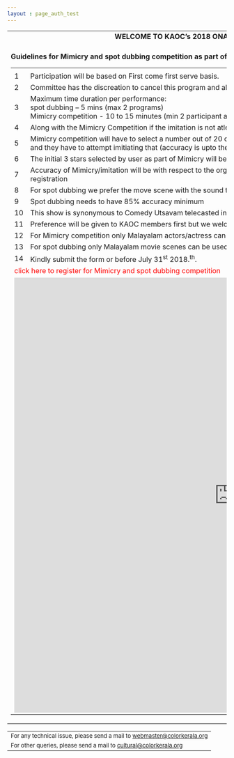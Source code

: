 ```yaml
---
layout : page_auth_test
---
```



<script src="https://ajax.googleapis.com/ajax/libs/jquery/3.2.1/jquery.min.js"></script>
<script>
$(document).ready(function() {
$("#mcsd_pgm").hide();
$("#mcsd_enb").click(function(){$("#mcsd_pgm").toggle("slow");});
}
)	
</script>


<table id="main table" align="center" style="border:0" onLoad="resetAll()">
	<tr style="border:0;background:transparent"><td style="border:0;background:transparent">
	<strong> <center>WELCOME TO KAOC’s 2018 ONAM EVENT REGISTRATION PORTAL. &nbsp; </center></strong><br/>
	</td></tr>
	<tr style="border:0;background:transparent"><td style="border:0;background:transparent">
	<strong> <left>Guidelines for Mimicry and spot dubbing competition as part of Onam 2018 &nbsp; </left></strong><br/>
	<table id="Onam_reg" align="left" style="border:0">
		<tr style="border:0;background:transparent"><td style="border:0;background:transparent">
		<tr style="border:0;background:transparent"><td style="border:0;background:transparent">1</td><td style="border:0;background:transparent">Participation will be based on <bold>First come first serve basis</bold>. </td></tr>
		<tr style="border:0;background:transparent"><td style="border:0;background:transparent">2</td><td style="border:0;background:transparent"> Committee has the discreation to cancel this program and also make changes on guidelines </td></tr>
		<tr style="border:0;background:transparent"><td style="border:0;background:transparent">3</td><td style="border:0;background:transparent"> Maximum time duration per performance: <br/>
		spot dubbing – 5 mins (max 2 programs) <br/>
		Mimicry competition - 10 to 15 minutes (min 2 participant at a time and upto 5 participants at a time). </td></tr>
		<tr style="border:0;background:transparent"><td style="border:0;background:transparent">4</td><td style="border:0;background:transparent"> Along with the Mimicry Competition if the imitation is not atleast 90% accuracy then there is chance of Troll Audio played </td></tr>
		<tr style="border:0;background:transparent"><td style="border:0;background:transparent">5</td><td style="border:0;background:transparent"> Mimicry competition will have to select a number out of 20 displayed on the screen and it can or cannot be a star of their choice and they have to attempt imitiating that (accuracy is upto the contestent) </td></tr>
		<tr style="border:0;background:transparent"><td style="border:0;background:transparent">6</td><td style="border:0;background:transparent"> The initial 3 stars selected by user as part of Mimicry will be hidden on those 20 numbers  </td></tr>
    <tr style="border:0;background:transparent"><td style="border:0;background:transparent">7</td><td style="border:0;background:transparent"> Accuracy of Mimicry/imitation will be with respect to the orginal track of the movie scene that will be provided by user as part of registration</td></tr>
    <tr style="border:0;background:transparent"><td style="border:0;background:transparent">8</td><td style="border:0;background:transparent">For spot dubbing we prefer the move scene with the sound taken off for the actor that you are willing to do the dubbing</td></tr>
    <tr style="border:0;background:transparent"><td style="border:0;background:transparent">9</td><td style="border:0;background:transparent">Spot dubbing needs to have 85% accuracy minimum</td></tr>
    <tr style="border:0;background:transparent"><td style="border:0;background:transparent">10</td><td style="border:0;background:transparent">This show is synonymous to Comedy Utsavam telecasted in Flower's channel</td></tr>
    <tr style="border:0;background:transparent"><td style="border:0;background:transparent">11</td><td style="border:0;background:transparent">Preference will be given to KAOC members first but we welcome registration from who ever interested</td></tr>
<tr style="border:0;background:transparent"><td style="border:0;background:transparent">12</td><td style="border:0;background:transparent">For Mimicry competition only Malayalam actors/actress can be imitated and that too with a valid scene from a movie</td></tr>
<tr style="border:0;background:transparent"><td style="border:0;background:transparent">13</td><td style="border:0;background:transparent">For spot dubbing only Malayalam movie scenes can be used </td></tr>
    <tr style="border:0;background:transparent"><td style="border:0;background:transparent">14</td><td style="border:0;background:transparent"> Kindly submit the form or before July 31<sup>st</sup> 2018.<sup>th</sup>.  </td></tr>
		<tr style="border:0;background:transparent"><td style="border:0;background:transparent" colspan="2"> <div id="mcsd_enb"> <font style="color:red">click here to register for Mimicry and spot dubbing competition</font> </div></td></tr>
		<tr style="border:0;background:transparent"><td style="border:0;background:transparent" colspan="2">  <div id="mcsd_pgm"><iframe src="https://goo.gl/forms/Y1jw6Sz6rQbLVOVf1" width="999" height="999" frameborder="0" marginheight="0" marginwidth="0">Loading...</iframe></div></td></tr>		
	</table>
	</td></tr>
</table>
<table>
  <tr style="border:0;background:transparent">
   <td style="border:0"> <font size="2"> For any technical issue, please send a mail to <u> webmaster@colorkerala.org </u></font></td></tr>
  <tr style="border:0;background:transparent">
    <td style="border:0">  <font size="2">For other queries, please send a mail to <u> cultural@colorkerala.org</u> </font></td></tr>
  </table>
